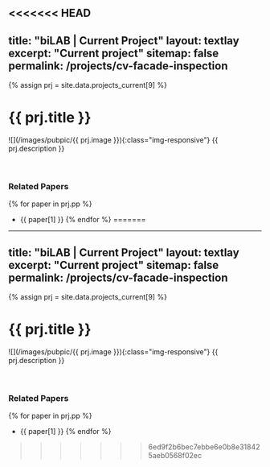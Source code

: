 <<<<<<< HEAD
---
title: "biLAB | Current Project"
layout: textlay
excerpt: "Current project"
sitemap: false
permalink: /projects/cv-facade-inspection
---

{% assign prj = site.data.projects_current[9] %}
# {{ prj.title }}
![](/images/pubpic/{{ prj.image }}){:class="img-responsive"}
{{ prj.description }}  
<br><br>

### Related Papers
{% for paper in prj.pp %}
* {{ paper[1] }}
{% endfor %}
=======
---
title: "biLAB | Current Project"
layout: textlay
excerpt: "Current project"
sitemap: false
permalink: /projects/cv-facade-inspection
---

{% assign prj = site.data.projects_current[9] %}
# {{ prj.title }}
![](/images/pubpic/{{ prj.image }}){:class="img-responsive"}
{{ prj.description }}  
<br><br>

### Related Papers
{% for paper in prj.pp %}
* {{ paper[1] }}
{% endfor %}
>>>>>>> 6ed9f2b6bec7ebbe6e0b8e318425aeb0568f02ec
<br>